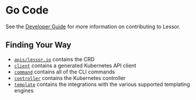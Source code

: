# Go Code

See the [Developer Guide](../docs/developer-guide.md) for more information on contributing to Lessor.

## Finding Your Way

- [`apis/lessor.io`](./apis/lessor.io) contains the CRD
- [`client`](./client) contains a generated Kubernetes API client
- [`command`](./command) contains all of the CLI commands
- [`controller`](./controller) contains the Kubernetes controller
- [`template`](./template) contains the integrations with the various supported templating engines
